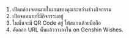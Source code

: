 1) เปิดกล่องจดหมายในเกมของคุณระหว่างช่วงกิจกรรม
2) เปิดจดหมายที่มีกิจกรรมอยู่
3) ในนั้นจะมี QR Code อยู่ ให้สแกนด้วยมือถือ
4) คัดลอก URL นั้นแล้ววางลงใน on Genshin Wishes.
